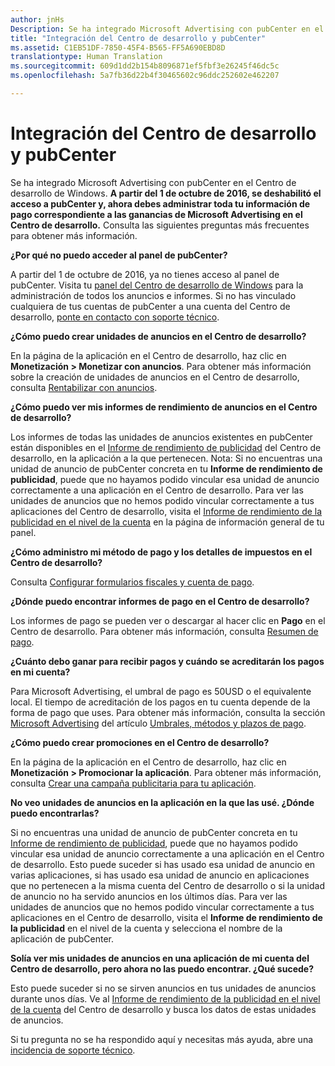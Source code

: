 ```yaml
---
author: jnHs
Description: Se ha integrado Microsoft Advertising con pubCenter en el Centro de desarrollo de Windows.
title: "Integración del Centro de desarrollo y pubCenter"
ms.assetid: C1EB51DF-7850-45F4-B565-FF5A690EBD8D
translationtype: Human Translation
ms.sourcegitcommit: 609d1dd2b154b8096871ef5fbf3e26245f46dc5c
ms.openlocfilehash: 5a7fb36d22b4f30465602c96ddc252602e462207

---
```


# Integración del Centro de desarrollo y pubCenter

Se ha integrado Microsoft Advertising con pubCenter en el Centro de desarrollo de Windows. **A partir del 1 de octubre de 2016, se deshabilitó el acceso a pubCenter y, ahora debes administrar toda tu información de pago correspondiente a las ganancias de Microsoft Advertising en el Centro de desarrollo.** Consulta las siguientes preguntas más frecuentes para obtener más información.

**¿Por qué no puedo acceder al panel de pubCenter?**

A partir del 1 de octubre de 2016, ya no tienes acceso al panel de pubCenter. Visita tu [panel del Centro de desarrollo de Windows](https://developer.microsoft.com/dashboard/apps/overview) para la administración de todos los anuncios e informes. Si no has vinculado cualquiera de tus cuentas de pubCenter a una cuenta del Centro de desarrollo, [ponte en contacto con soporte técnico](http://go.microsoft.com/fwlink/?LinkId=393643).

**¿Cómo puedo crear unidades de anuncios en el Centro de desarrollo?**

En la página de la aplicación en el Centro de desarrollo, haz clic en **Monetización > Monetizar con anuncios**. Para obtener más información sobre la creación de unidades de anuncios en el Centro de desarrollo, consulta [Rentabilizar con anuncios](monetize-with-ads.md).

**¿Cómo puedo ver mis informes de rendimiento de anuncios en el Centro de desarrollo?**

Los informes de todas las unidades de anuncios existentes en pubCenter están disponibles en el [Informe de rendimiento de publicidad](advertising-performance-report.md) del Centro de desarrollo, en la aplicación a la que pertenecen. Nota: Si no encuentras una unidad de anuncio de pubCenter concreta en tu **Informe de rendimiento de publicidad**, puede que no hayamos podido vincular esa unidad de anuncio correctamente a una aplicación en el Centro de desarrollo. Para ver las unidades de anuncios que no hemos podido vincular correctamente a tus aplicaciones del Centro de desarrollo, visita el [Informe de rendimiento de la publicidad en el nivel de la cuenta](advertising-performance-report.md#account-level-advertising-performance-report) en la página de información general de tu panel. 

**¿Cómo administro mi método de pago y los detalles de impuestos en el Centro de desarrollo?**

Consulta [Configurar formularios fiscales y cuenta de pago](setting-up-your-payout-account-and-tax-forms.md).

**¿Dónde puedo encontrar informes de pago en el Centro de desarrollo?**

Los informes de pago se pueden ver o descargar al hacer clic en **Pago** en el Centro de desarrollo. Para obtener más información, consulta [Resumen de pago](payout-summary.md).

**¿Cuánto debo ganar para recibir pagos y cuándo se acreditarán los pagos en mi cuenta?**

Para Microsoft Advertising, el umbral de pago es 50USD o el equivalente local. El tiempo de acreditación de los pagos en tu cuenta depende de la forma de pago que uses. Para obtener más información, consulta la sección [Microsoft Advertising](payment-thresholds-methods-and-timeframes.md#microsoft-advertising) del artículo [Umbrales, métodos y plazos de pago](payment-thresholds-methods-and-timeframes.md).

**¿Cómo puedo crear promociones en el Centro de desarrollo?**

En la página de la aplicación en el Centro de desarrollo, haz clic en **Monetización > Promocionar la aplicación**. Para obtener más información, consulta [Crear una campaña publicitaria para tu aplicación](create-an-ad-campaign-for-your-app.md).

**No veo unidades de anuncios en la aplicación en la que las usé. ¿Dónde puedo encontrarlas?**

Si no encuentras una unidad de anuncio de pubCenter concreta en tu [Informe de rendimiento de publicidad](advertising-performance-report.md), puede que no hayamos podido vincular esa unidad de anuncio correctamente a una aplicación en el Centro de desarrollo. Esto puede suceder si has usado esa unidad de anuncio en varias aplicaciones, si has usado esa unidad de anuncio en aplicaciones que no pertenecen a la misma cuenta del Centro de desarrollo o si la unidad de anuncio no ha servido anuncios en los últimos días. Para ver las unidades de anuncios que no hemos podido vincular correctamente a tus aplicaciones en el Centro de desarrollo, visita el **Informe de rendimiento de la publicidad** en el nivel de la cuenta y selecciona el nombre de la aplicación de pubCenter. 

**Solía ver mis unidades de anuncios en una aplicación de mi cuenta del Centro de desarrollo, pero ahora no las puedo encontrar. ¿Qué sucede?**

Esto puede suceder si no se sirven anuncios en tus unidades de anuncios durante unos días. Ve al [Informe de rendimiento de la publicidad en el nivel de la cuenta](advertising-performance-report.md#account-level-advertising-performance-report) del Centro de desarrollo y busca los datos de estas unidades de anuncios.

Si tu pregunta no se ha respondido aquí y necesitas más ayuda, abre una [incidencia de soporte técnico](http://go.microsoft.com/fwlink/p/?LinkId=733342).



 



<!--HONumber=Nov16_HO1-->


